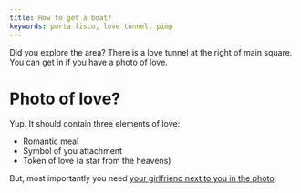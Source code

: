 ```yaml
---
title: How to get a boat?
keywords: porta fisco, love tunnel, pimp
---
```


Did you explore the area? There is a love tunnel at the right of main square. You can get in if you have a photo of love.

# Photo of love?
Yup. It should contain three elements of love:
 - Romantic meal
 - Symbol of you attachment
 - Token of love (a star from the heavens)

But, most importantly you need [your girlfriend next to you in the photo](110-mock-goal.md).
